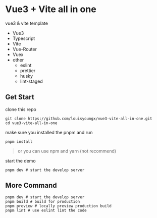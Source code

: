 # Vue3 + Vite all in one

vue3 & vite template

- Vue3
- Typescript
- Vite
- Vue-Router
- Vuex
- other
    - eslint
    - prettier
    - husky
    - lint-staged

## Get Start

clone this repo
```shell
git clone https://github.com/louisyoungx/vue3-vite-all-in-one.git
cd vue3-vite-all-in-one
```

make sure you installed the pnpm and run
```shell
pnpm install
```
> or you can use npm and yarn (not recommend)

start the demo
```shell
pnpm dev # start the develop server
```

## More Command
```shell
pnpm dev # start the develop server
pnpm build # build for production
pnpm preview # locally preview production build
pnpm lint # use eslint lint the code
```


